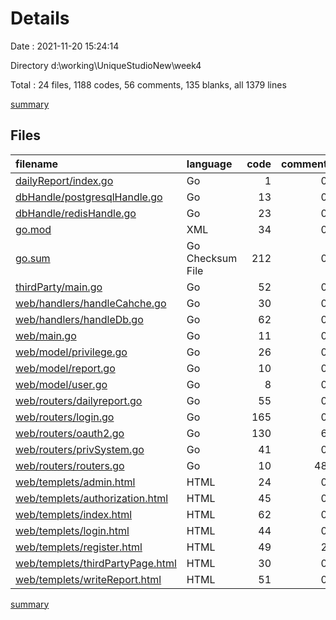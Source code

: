 # Details

Date : 2021-11-20 15:24:14

Directory d:\working\UniqueStudioNew\week4

Total : 24 files,  1188 codes, 56 comments, 135 blanks, all 1379 lines

[summary](results.md)

## Files
| filename | language | code | comment | blank | total |
| :--- | :--- | ---: | ---: | ---: | ---: |
| [dailyReport/index.go](/dailyReport/index.go) | Go | 1 | 0 | 1 | 2 |
| [dbHandle/postgresqlHandle.go](/dbHandle/postgresqlHandle.go) | Go | 13 | 0 | 5 | 18 |
| [dbHandle/redisHandle.go](/dbHandle/redisHandle.go) | Go | 23 | 0 | 6 | 29 |
| [go.mod](/go.mod) | XML | 34 | 0 | 3 | 37 |
| [go.sum](/go.sum) | Go Checksum File | 212 | 0 | 1 | 213 |
| [thirdParty/main.go](/thirdParty/main.go) | Go | 52 | 0 | 7 | 59 |
| [web/handlers/handleCahche.go](/web/handlers/handleCahche.go) | Go | 30 | 0 | 8 | 38 |
| [web/handlers/handleDb.go](/web/handlers/handleDb.go) | Go | 62 | 0 | 11 | 73 |
| [web/main.go](/web/main.go) | Go | 11 | 0 | 4 | 15 |
| [web/model/privilege.go](/web/model/privilege.go) | Go | 26 | 0 | 5 | 31 |
| [web/model/report.go](/web/model/report.go) | Go | 10 | 0 | 3 | 13 |
| [web/model/user.go](/web/model/user.go) | Go | 8 | 0 | 3 | 11 |
| [web/routers/dailyreport.go](/web/routers/dailyreport.go) | Go | 55 | 0 | 8 | 63 |
| [web/routers/login.go](/web/routers/login.go) | Go | 165 | 0 | 17 | 182 |
| [web/routers/oauth2.go](/web/routers/oauth2.go) | Go | 130 | 6 | 15 | 151 |
| [web/routers/privSystem.go](/web/routers/privSystem.go) | Go | 41 | 0 | 8 | 49 |
| [web/routers/routers.go](/web/routers/routers.go) | Go | 10 | 48 | 5 | 63 |
| [web/templets/admin.html](/web/templets/admin.html) | HTML | 24 | 0 | 0 | 24 |
| [web/templets/authorization.html](/web/templets/authorization.html) | HTML | 45 | 0 | 0 | 45 |
| [web/templets/index.html](/web/templets/index.html) | HTML | 62 | 0 | 7 | 69 |
| [web/templets/login.html](/web/templets/login.html) | HTML | 44 | 0 | 6 | 50 |
| [web/templets/register.html](/web/templets/register.html) | HTML | 49 | 2 | 6 | 57 |
| [web/templets/thirdPartyPage.html](/web/templets/thirdPartyPage.html) | HTML | 30 | 0 | 1 | 31 |
| [web/templets/writeReport.html](/web/templets/writeReport.html) | HTML | 51 | 0 | 5 | 56 |

[summary](results.md)